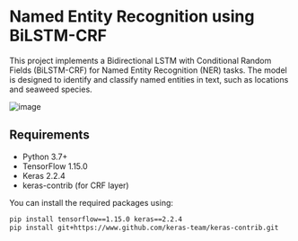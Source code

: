 # Named Entity Recognition using BiLSTM-CRF

This project implements a Bidirectional LSTM with Conditional Random Fields (BiLSTM-CRF) for Named Entity Recognition (NER) tasks. The model is designed to identify and classify named entities in text, such as locations and seaweed species.

![image](https://github.com/user-attachments/assets/b0f364d4-745b-4f4b-a8dd-23da59596187)


## Requirements

- Python 3.7+
- TensorFlow 1.15.0
- Keras 2.2.4
- keras-contrib (for CRF layer)

You can install the required packages using:

```bash
pip install tensorflow==1.15.0 keras==2.2.4
pip install git+https://www.github.com/keras-team/keras-contrib.git
